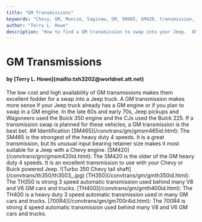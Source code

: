 ```yaml
---
title: "GM Transmissions"
keywords: "Chevy, GM, Muncie, Saginaw, SM, SM465, SM420, transmission, transfer case"
author: "Terry L. Howe"
description: "How to find a GM transmission to swap into your Jeep.  GM trucks are plentiful and many use heavy duty drive train components suitable for swaps into Jeep trucks."
---
```


# GM Transmissions
<H4>by [Terry L. Howe](mailto:txh3202@worldnet.att.net)</H4>
The low cost and high availability of GM transmissions makes them
excellent fodder for a swap into a Jeep truck.  A GM transmission
makes more sense if your Jeep truck already has a GM engine or if
you plan to swap in a GM engine.  In the late 60s and early 70s,
Jeep pickups and Wagoneers used the Buick 350 engine and the CJs
used the Buick 225.  If a transmission swap is planned for these
vehicles, a GM transmission is the best bet.
## Identification
[SM465](/convtrans/gm/gmsm465id.html): The
SM465 is the strongest of the heavy duty 4 speeds.  It is a great
transmission, but its unusual input bearing retainer size makes it
most suitable for a Jeep with a Chevy engine.
[SM420](/convtrans/gm/gmsm420id.html): The
SM420 is the older of the GM heavy duty 4 speeds.  It is an
excellent transmission to use with your Chevy or Buick powered
Jeep.
![Turbo 350 Chevy tail shaft](/convtrans/th350/th3503_.jpg)
[TH350](/convtrans/gm/gmth350id.html): The
TH350 is strong 3 speed automatic transmission used behind many
V8 and V6 GM cars and trucks.
[TH400](/convtrans/gm/gmth400id.html): The
TH400 is a heavy duty 3 speed automatic transmission used in many
GM cars and trucks.
[700R4](/convtrans/gm/gm700r4id.html): The
700R4 is strong 4 speed automatic transmission used behind many
V8 and V6 GM cars and trucks.